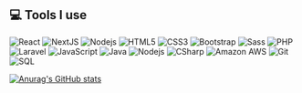 ## 💻 Tools I use
![React](https://img.shields.io/badge/-React-black?style=flat-square&logo=react)
![NextJS](https://img.shields.io/badge/-Next.js-black?style=flat-square&logo=next.js)
![Nodejs](https://img.shields.io/badge/-Nodejs-black?style=flat-square&logo=Node.js)
![HTML5](https://img.shields.io/badge/-HTML5-%23E44D27?style=flat-square&logo=html5&logoColor=ffffff)
![CSS3](https://img.shields.io/badge/-CSS3-%231572B6?style=flat-square&logo=css3)
![Bootstrap](https://img.shields.io/badge/-Bootstrap-563D7C?style=flat-square&logo=bootstrap)
![Sass](https://img.shields.io/badge/-Sass-%23CC6699?style=flat-square&logo=sass&logoColor=ffffff)
![PHP](https://img.shields.io/badge/-PHP-black?style=flat-square&logo=php)
![Laravel](https://img.shields.io/badge/-Laravel-black?style=flat-square&logo=laravel)
![JavaScript](https://img.shields.io/badge/-JavaScript-%23F7DF1C?style=flat-square&logo=javascript&logoColor=000000&labelColor=%23F7DF1C&color=%23FFCE5A)
![Java](https://img.shields.io/badge/-Java-E34A86?style=flat-square&logo=java)
![Nodejs](https://img.shields.io/badge/-Nodejs-black?style=flat-square&logo=Node.js)
<img alt="CSharp" src="https://img.shields.io/badge/-C%23-239120?style=flat-square&logo=c-sharp&logoColor=white" /> 
![Amazon AWS](https://img.shields.io/badge/Amazon%20AWS-232F3E?style=flat-square&logo=amazon-aws)
![Git](https://img.shields.io/badge/-Git-black?style=flat-square&logo=git)
<img alt="SQL" src="https://img.shields.io/badge/-SQL-4479A1?style=flat-square&logo=mysql&logoColor=black&textColor=black" />

[![Anurag's GitHub stats](https://github-readme-stats.vercel.app/api?username=k-d-m&count_private=true&theme=synthwave&include_all_commits=true&hide=stars&show_icons=true)](https://github.com/anuraghazra/github-readme-stats)

